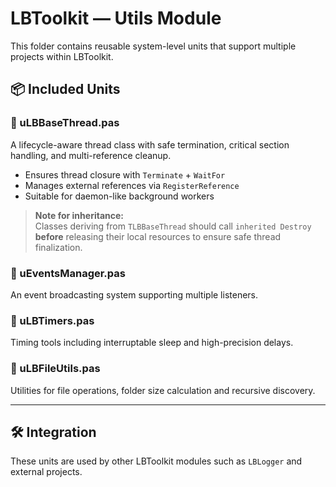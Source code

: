 # LBToolkit — Utils Module

This folder contains reusable system-level units that support multiple projects within LBToolkit.

## 📦 Included Units

### 🔹 uLBBaseThread.pas
A lifecycle-aware thread class with safe termination, critical section handling, and multi-reference cleanup.

- Ensures thread closure with `Terminate` + `WaitFor`
- Manages external references via `RegisterReference`
- Suitable for daemon-like background workers

> **Note for inheritance:**  
> Classes deriving from `TLBBaseThread` should call `inherited Destroy` **before** releasing their local resources to ensure safe thread finalization.

### 🔹 uEventsManager.pas
An event broadcasting system supporting multiple listeners.

### 🔹 uLBTimers.pas
Timing tools including interruptable sleep and high-precision delays.

### 🔹 uLBFileUtils.pas
Utilities for file operations, folder size calculation and recursive discovery.

---

## 🛠 Integration

These units are used by other LBToolkit modules such as `LBLogger` and external projects.
